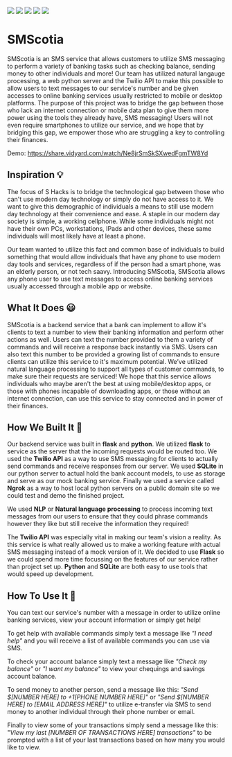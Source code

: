 ![](https://img.shields.io/badge/Language-Python-informational?style=flat&logo=<LOGO_NAME>&logoColor=white&color=0047AB)
![](https://img.shields.io/badge/Framework-Flask-informational?style=flat&logo=<LOGO_NAME>&logoColor=white&color=2bbc8a)
![](https://img.shields.io/badge/API-Twilio-informational?style=flat&logo=<LOGO_NAME>&logoColor=white&color=EB4747)
![](https://img.shields.io/badge/Proxy_Server-Ngrok-informational?style=flat&logo=<LOGO_NAME>&logoColor=white&color=FFA500)
![](https://img.shields.io/badge/DB-SQLite-informational?style=flat&logo=<LOGO_NAME>&logoColor=white&color=ADD8E6)

# SMScotia

SMScotia is an SMS service that allows customers to utilize SMS messaging to perform a variety of banking tasks such as checking balance, sending money to other individuals and more! Our team has utilized natural langauge processing, a web python server and the Twilio API to make this possible to allow users to text messages to our service's number and be given accesses to online banking services usually restricted to mobile or desktop platforms. The purpose of this project was to bridge the gap between those who lack an internet connection or mobile data plan to give them more power using the tools they already have, SMS messaging! Users will not even require smartphones to utilize our service, and we hope that by bridging this gap, we empower those who are struggling a key to controlling their finances. 

Demo: https://share.vidyard.com/watch/Ne8jrSmSkSXwedFgmTW8Yd

## Inspiration 💡

The focus of S Hacks is to bridge the technological gap between those who can't use modern day technology or simply do not have access to it. We want to give this demographic of individuals a means to still use modern day technology at their convenience and ease. A staple in our modern day society is simple, a working cellphone. While some individuals might not have their own PCs, workstations, IPads and other devices, these same individuals will most likely have at least a phone. 

Our team wanted to utilize this fact and common base of individuals to build something that would allow individuals that have any phone to use modern day tools and services, regardless of if the person had a smart phone, was an elderly person, or not tech saavy. Introducing SMScotia, SMScotia allows any phone user to use text messages to access online banking services usually accessed through a mobile app or website. 

## What It Does 😃

SMScotia is a backend service that a bank can implement to allow it's clients to text a number to view their banking information and perform other actions as well. Users can text the number provided to them a variety of commands and will receive a response back instantly via SMS. Users can also text this number to be provided a growing list of commands to ensure clients can utilize this service to it's maximum potential. We’ve utilized natural language processing to support all types of customer commands, to make sure their requests are serviced! We hope that this service allows individuals who maybe aren't the best at using mobile/desktop apps, or those with phones incapable of downloading apps, or those without an internet connection, can use this service to stay connected and in power of their finances.

## How We Built It 🔨

Our backend service was built in **flask** and **python**. We utilized **flask** to service as the server that the incoming requests would be routed too. We used the **Twilio API** as a way to use SMS messaging for clients to actually send commands and receive responses from our server. We used **SQLite** in our python server to actual hold the bank account models, to use as storage and serve as our mock banking service. Finally we used a service called **Ngrok** as a way to host local python servers on a public domain site so we could test and demo the finished project.

We used **NLP** or **Natural language processing** to process incoming text messages from our users to ensure that they could phrase commands however they like but still receive the information they required! 

The **Twilio API** was especially vital in making our team's vision a reality. As this service is what really allowed us to make a working feature with actual SMS messaging instead of a mock version of it. We decided to use **Flask** so we could spend more time focussing on the features of our service rather than project set up. **Python** and **SQLite** are both easy to use tools that would speed up development. 

## How To Use It 🧠

You can text our service's number with a message in order to utilize online banking services, view your account information or simply get help! 

To get help with available commands simply text a message like *"I need help"* and you will receive a list of available commands you can use via SMS.

To check your account balance simply text a message like *"Check my balance"* or *"I want my balance"* to view your chequings and savings account balance.

To send money to another person, send a message like this: *"Send $[NUMBER HERE] to +1[PHONE NUMBER HERE]"* or *"Send $[NUMBER HERE] to [EMAIL ADDRESS HERE]"* to utilize e-transfer via SMS to send money to another individual through their phone number or email.

Finally to view some of your transactions simply send a message like this: "*View my last [NUMBER OF TRANSACTIONS HERE] transactions"* to be prompted with a list of your last transactions based on how many you would like to view.

